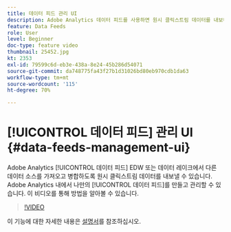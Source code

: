```yaml
---
title: 데이터 피드 관리 UI
description: Adobe Analytics 데이터 피드를 사용하면 원시 클릭스트림 데이터를 내보내고 EDW 또는 데이터 레이크에서 다른 데이터 소스를 가져와 병합할 수 있습니다. Adobe Analytics 내에서 나만의 데이터 피드를 만들고 관리할 수 있습니다. 이 비디오를 통해 방법을 알아볼 수 있습니다.
feature: Data Feeds
role: User
level: Beginner
doc-type: feature video
thumbnail: 25452.jpg
kt: 2353
exl-id: 79599c6d-eb3e-438a-8e24-45b286d54071
source-git-commit: da748775fa43f27b1d31026bd80eb970cdb1da63
workflow-type: tm+mt
source-wordcount: '115'
ht-degree: 70%

---
```


# [!UICONTROL 데이터 피드] 관리 UI {#data-feeds-management-ui}

Adobe Analytics [!UICONTROL 데이터 피드] EDW 또는 데이터 레이크에서 다른 데이터 소스를 가져오고 병합하도록 원시 클릭스트림 데이터를 내보낼 수 있습니다. Adobe Analytics 내에서 나만의 [!UICONTROL 데이터 피드]를 만들고 관리할 수 있습니다. 이 비디오를 통해 방법을 알아볼 수 있습니다.

>[!VIDEO](https://video.tv.adobe.com/v/25452/?quality=12)

이 기능에 대한 자세한 내용은 [설명서](https://experienceleague.adobe.com/docs/analytics/export/analytics-data-feed/df-manage-feeds.html?lang=ko#)를 참조하십시오.
